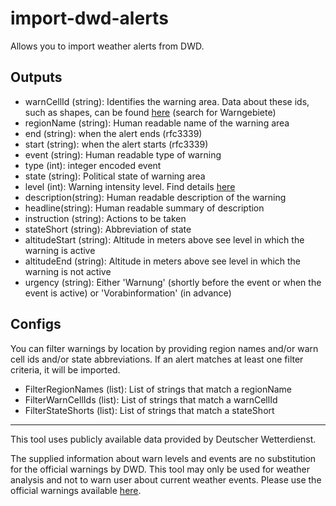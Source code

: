 # import-dwd-alerts

Allows you to import weather alerts from DWD.

## Outputs
* warnCellId (string): Identifies the warning area. Data about these ids, such as shapes, can be found [here](https://maps.dwd.de/geoserver/web/wicket/bookmarkable/org.geoserver.web.demo.MapPreviewPage?10&filter=false) (search for Warngebiete)
* regionName (string): Human readable name of the warning area
* end (string): when the alert ends (rfc3339)
* start (string): when the alert starts (rfc3339)
* event (string): Human readable type of warning
* type (int): integer encoded event
* state (string): Political state of warning area 
* level (int): Warning intensity level. Find details [here](https://www.dwd.de/DE/wetter/warnungen_aktuell/kriterien/warnkriterien.html)
* description(string): Human readable description of the warning 
* headline(string): Human readable summary of description 
* instruction (string): Actions to be taken
* stateShort (string): Abbreviation of state
* altitudeStart (string): Altitude in meters above see level in which the warning is active
* altitudeEnd (string): Altitude in meters above see level in which the warning is not active 
* urgency (string): Either 'Warnung' (shortly before the event or when the event is active) or 'Vorabinformation' (in advance)

## Configs
You can filter warnings by location by providing region names and/or warn cell ids and/or state abbreviations.
If an alert matches at least one filter criteria, it will be imported.

 * FilterRegionNames (list): List of strings that match a regionName
 * FilterWarnCellIds (list): List of strings that match a warnCellId
 * FilterStateShorts (list): List of strings that match a stateShort

---

This tool uses publicly available data provided by Deutscher Wetterdienst.

The supplied information about warn levels and events are no substitution for the official warnings by DWD.
This tool may only be used for weather analysis and not to warn user about current weather events.
Please use the official warnings available [here](https://www.dwd.de/DE/wetter/warnungen_gemeinden/warnWetter_node.html).
